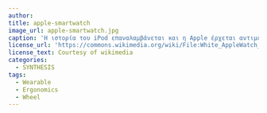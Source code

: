 ```yaml
---
author: 
title: apple-smartwatch
image_url: apple-smartwatch.jpg
caption: 'Η ιστορία του iPod επαναλαμβάνεται και η Apple έρχεται αντιμέτωπη με το ίδιο πρόβλημα εργονομίας το οποίο και επιλύει με τον ίδιο ακριβώς τρόπο δηλαδή την ροδέλα.'
license_url: 'https://commons.wikimedia.org/wiki/File:White_AppleWatch_with_Screen.png'
license_text: Courtesy of wikimedia
categories:
  - SYNTHESIS
tags:
  - Wearable
  - Ergonomics
  - Wheel
---
```

